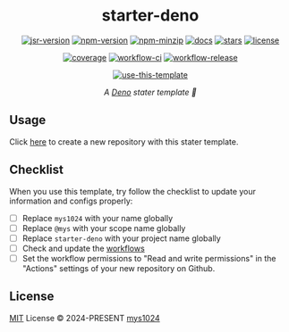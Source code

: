 <div align="center">

# starter-deno

[![jsr-version](https://img.shields.io/jsr/v/@mys/starter-deno?style=flat-square&color=%23f7df1e)](https://jsr.io/@mys/starter-deno)
[![npm-version](https://img.shields.io/npm/v/starter-deno?style=flat-square&color=%23cb3837)](https://www.npmjs.com/package/starter-deno)
[![npm-minzip](https://img.shields.io/bundlephobia/minzip/starter-deno?style=flat-square&label=minzip)](https://bundlephobia.com/package/starter-deno)
[![docs](https://img.shields.io/badge/docs-reference-blue?style=flat-square)](https://jsr.io/@mys/starter-deno/doc?style=flat-square)
[![stars](https://img.shields.io/github/stars/mys1024/starter-deno?style=flat-square)](https://github.com/mys1024/starter-deno)
[![license](https://img.shields.io/github/license/mys1024/starter-deno?&style=flat-square)](./LICENSE)

[![coverage](https://img.shields.io/codecov/c/github/mys1024/starter-deno?style=flat-square)](https://app.codecov.io/gh/mys1024/starter-deno)
[![workflow-ci](https://img.shields.io/github/actions/workflow/status/mys1024/starter-deno/ci.yml?label=ci&style=flat-square)](https://github.com/mys1024/starter-deno/actions/workflows/ci.yml)
[![workflow-release](https://img.shields.io/github/actions/workflow/status/mys1024/starter-deno/release.yml?label=release&style=flat-square)](https://github.com/mys1024/starter-deno/actions/workflows/release.yml)

[![use-this-template](https://img.shields.io/badge/use-this%20template-%2386efac?style=for-the-badge&logo=github)](https://github.com/new?template_name=starter-deno&template_owner=mys1024)

_A [Deno](https://deno.com/) stater template 🦕_

</div>

## Usage

Click
[here](https://github.com/new?template_name=starter-deno&template_owner=mys1024)
to create a new repository with this stater template.

## Checklist

When you use this template, try follow the checklist to update your information
and configs properly:

- [ ] Replace `mys1024` with your name globally
- [ ] Replace `@mys` with your scope name globally
- [ ] Replace `starter-deno` with your project name globally
- [ ] Check and update the [workflows](.github/workflows)
- [ ] Set the workflow permissions to "Read and write permissions" in the
      "Actions" settings of your new repository on Github.

## License

[MIT](./LICENSE) License &copy; 2024-PRESENT
[mys1024](https://github.com/mys1024)
